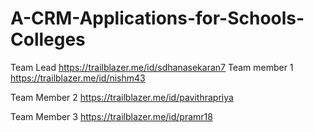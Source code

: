 # A-CRM-Applications-for-Schools-Colleges
Team Lead   https://trailblazer.me/id/sdhanasekaran7 
Team member 1 https://trailblazer.me/id/nishm43 

Team Member 2 https://trailblazer.me/id/pavithrapriya 

Team Member 3 https://trailblazer.me/id/pramr18 
 
